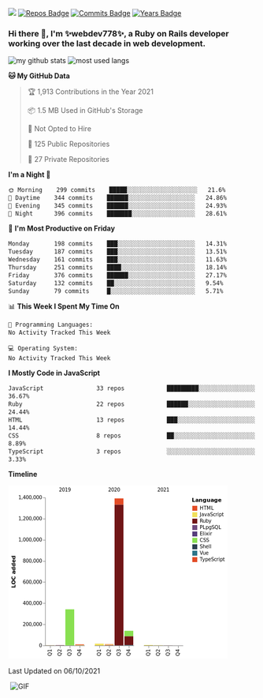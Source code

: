 ![](https://visitor-badge.glitch.me/badge?page_id=webdev778.webdev778)
[![Repos Badge](https://badges.pufler.dev/repos/webdev778)](https://badges.pufler.dev)
[![Commits Badge](https://badges.pufler.dev/commits/monthly/webdev778)](https://badges.pufler.dev)
[![Years Badge](https://badges.pufler.dev/years/webdev778)](https://badges.pufler.dev)
### Hi there 👋, I'm ✨webdev778✨, a Ruby on Rails developer working over the last decade in web development.


![my github stats](https://github-readme-stats.vercel.app/api?username=webdev778&show_icons=true&theme=tokyonight&line_height=27)
![most used langs](https://github-readme-stats.vercel.app/api/top-langs/?username=webdev778&hide=css,html&theme=tokyonight)

<!--START_SECTION:waka-->
**🐱 My GitHub Data** 

> 🏆 1,913 Contributions in the Year 2021
 > 
> 📦 1.5 MB Used in GitHub's Storage 
 > 
> 🚫 Not Opted to Hire
 > 
> 📜 125 Public Repositories 
 > 
> 🔑 27 Private Repositories  
 > 
**I'm a Night 🦉** 

```text
🌞 Morning    299 commits    █████░░░░░░░░░░░░░░░░░░░░   21.6% 
🌆 Daytime    344 commits    ██████░░░░░░░░░░░░░░░░░░░   24.86% 
🌃 Evening    345 commits    ██████░░░░░░░░░░░░░░░░░░░   24.93% 
🌙 Night      396 commits    ███████░░░░░░░░░░░░░░░░░░   28.61%

```
📅 **I'm Most Productive on Friday** 

```text
Monday       198 commits    ███░░░░░░░░░░░░░░░░░░░░░░   14.31% 
Tuesday      187 commits    ███░░░░░░░░░░░░░░░░░░░░░░   13.51% 
Wednesday    161 commits    ███░░░░░░░░░░░░░░░░░░░░░░   11.63% 
Thursday     251 commits    ████░░░░░░░░░░░░░░░░░░░░░   18.14% 
Friday       376 commits    ██████░░░░░░░░░░░░░░░░░░░   27.17% 
Saturday     132 commits    ██░░░░░░░░░░░░░░░░░░░░░░░   9.54% 
Sunday       79 commits     █░░░░░░░░░░░░░░░░░░░░░░░░   5.71%

```


📊 **This Week I Spent My Time On** 

```text
💬 Programming Languages: 
No Activity Tracked This Week

💻 Operating System: 
No Activity Tracked This Week

```

**I Mostly Code in JavaScript** 

```text
JavaScript               33 repos            █████████░░░░░░░░░░░░░░░░   36.67% 
Ruby                     22 repos            ██████░░░░░░░░░░░░░░░░░░░   24.44% 
HTML                     13 repos            ███░░░░░░░░░░░░░░░░░░░░░░   14.44% 
CSS                      8 repos             ██░░░░░░░░░░░░░░░░░░░░░░░   8.89% 
TypeScript               3 repos             ░░░░░░░░░░░░░░░░░░░░░░░░░   3.33%

```


**Timeline**

![Chart not found](https://raw.githubusercontent.com/webdev778/webdev778/master/charts/bar_graph.png) 


 Last Updated on 06/10/2021
<!--END_SECTION:waka-->

<img align="right" alt="GIF" src="https://github.com/webdev778/webdev778/blob/main/code.gif?raw=true" width="500" height="320" />

<!--
**webdev778/webdev778** is a ✨ _special_ ✨ repository because its `README.md` (this file) appears on your GitHub profile.

Here are some ideas to get you started:

- 🔭 I’m currently working on ...
- 🌱 I’m currently learning ...
- 👯 I’m looking to collaborate on ...
- 🤔 I’m looking for help with ...
- 💬 Ask me about ...
- 📫 How to reach me: ...
- 😄 Pronouns: ...
- ⚡ Fun fact: ...
-->
